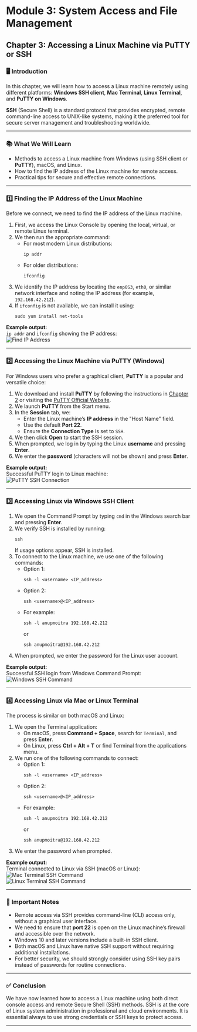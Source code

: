 # Module 3: System Access and File Management

## Chapter 3: Accessing a Linux Machine via PuTTY or SSH

### 🖥️ Introduction
In this chapter, we will learn how to access a Linux machine remotely using different platforms: **Windows SSH client**, **Mac Terminal**, **Linux Terminal**, and **PuTTY on Windows**.  

**SSH** (Secure Shell) is a standard protocol that provides encrypted, remote command-line access to UNIX-like systems, making it the preferred tool for secure server management and troubleshooting worldwide.

---

### 📚 What We Will Learn
- Methods to access a Linux machine from Windows (using SSH client or **PuTTY**), macOS, and Linux.
- How to find the IP address of the Linux machine for remote access.
- Practical tips for secure and effective remote connections.

---

### 1️⃣ Finding the IP Address of the Linux Machine

Before we connect, we need to find the IP address of the Linux machine.

1. First, we access the Linux Console by opening the local, virtual, or remote Linux terminal.
2. We then run the appropriate command:
   - For most modern Linux distributions:
     ```
     ip addr
     ```
   - For older distributions:
     ```
     ifconfig
     ```
3. We identify the IP address by locating the `enp0S3`, `eth0`, or similar network interface and noting the IP address (for example, `192.168.42.212`).
4. If `ifconfig` is not available, we can install it using:
     ```
     sudo yum install net-tools
     ```
   
**Example output:**  
`ip addr` and `ifconfig` showing the IP address:  
![Find IP Address](screenshots/01-find-ip-address-output.png)

---

### 2️⃣ Accessing the Linux Machine via PuTTY (Windows)

For Windows users who prefer a graphical client, **PuTTY** is a popular and versatile choice:

1. We download and install **PuTTY** by following the instructions in [Chapter 2](../02-accessing-linux-system.md) or visiting the [PuTTY Official Website](https://www.putty.org/).
2. We launch **PuTTY** from the Start menu.
3. In the **Session** tab, we:
   - Enter the Linux machine’s **IP address** in the "Host Name" field.
   - Use the default **Port 22**.
   - Ensure the **Connection Type** is set to `SSH`.
4. We then click **Open** to start the SSH session.
5. When prompted, we log in by typing the Linux **username** and pressing **Enter**.
6. We enter the **password** (characters will not be shown) and press **Enter**.

**Example output:**  
Successful PuTTY login to Linux machine:  
![PuTTY SSH Connection](screenshots/06-putty-ssh-successful-login.png)

---

### 3️⃣ Accessing Linux via Windows SSH Client

1. We open the Command Prompt by typing `cmd` in the Windows search bar and pressing **Enter**.
2. We verify SSH is installed by running:  
     ```
     ssh
     ```
   If usage options appear, SSH is installed.
3. To connect to the Linux machine, we use one of the following commands:
   - Option 1:  
     ```
     ssh -l <username> <IP_address>
     ```
   - Option 2:  
     ```
     ssh <username>@<IP_address>
     ```
   - For example:  
     ```
     ssh -l anupmoitra 192.168.42.212
     ```
     or  
     ```
     ssh anupmoitra@192.168.42.212
     ```
4. When prompted, we enter the password for the Linux user account.

**Example output:**  
Successful SSH login from Windows Command Prompt:  
![Windows SSH Command](screenshots/02-windows-ssh-command-successful-login.png)

---

### 4️⃣ Accessing Linux via Mac or Linux Terminal

The process is similar on both macOS and Linux:

1. We open the Terminal application:
   - On macOS, press **Command + Space**, search for `Terminal`, and press **Enter**.
   - On Linux, press **Ctrl + Alt + T** or find Terminal from the applications menu.
2. We run one of the following commands to connect:
   - Option 1:  
     ```
     ssh -l <username> <IP_address>
     ```
   - Option 2:  
     ```
     ssh <username>@<IP_address>
     ```
   - For example:  
     ```
     ssh -l anupmoitra 192.168.42.212
     ```
     or  
     ```
     ssh anupmoitra@192.168.42.212
     ```
3. We enter the password when prompted.

**Example output:**  
Terminal connected to Linux via SSH (macOS or Linux):  
![Mac Terminal SSH Command](screenshots/03-mac-terminal-ssh-command-successful-login.png)  
![Linux Terminal SSH Command](screenshots/04-linux-terminal-ssh-command-successful-login.png)

---

### 📌 Important Notes

- Remote access via SSH provides command-line (CLI) access only, without a graphical user interface.
- We need to ensure that **port 22** is open on the Linux machine’s firewall and accessible over the network.
- Windows 10 and later versions include a built-in SSH client.
- Both macOS and Linux have native SSH support without requiring additional installations.
- For better security, we should strongly consider using SSH key pairs instead of passwords for routine connections.

---

### ✅ Conclusion

We have now learned how to access a Linux machine using both direct console access and remote Secure Shell (SSH) methods. SSH is at the core of Linux system administration in professional and cloud environments. It is essential always to use strong credentials or SSH keys to protect access.

---
